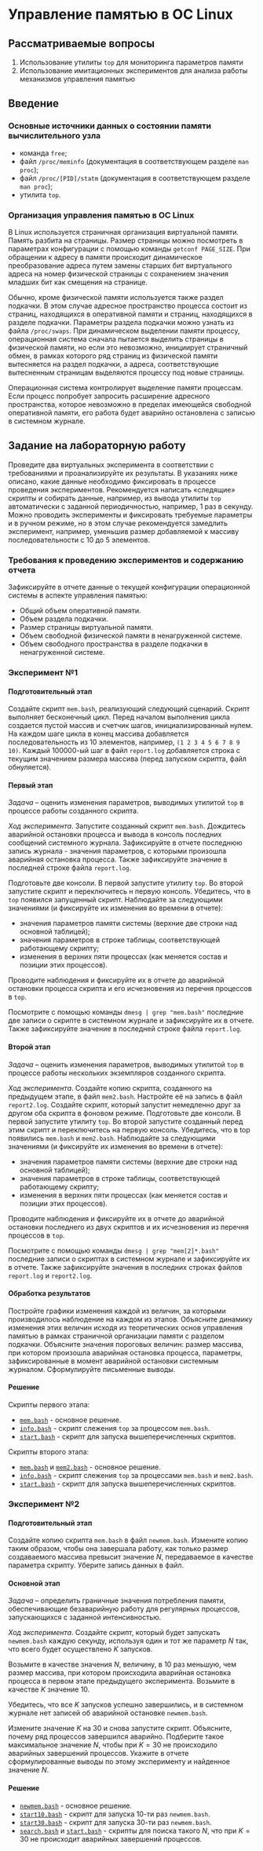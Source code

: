 # Управление памятью в ОС Linux

## Рассматриваемые вопросы

1. Использование утилиты `top` для мониторинга параметров памяти
2. Использование имитационных экспериментов для анализа работы механизмов управления памятью

## Введение

### Основные источники данных о состоянии памяти вычислительного узла

* команда `free`;
* файл `/proc/meminfo` (документация в соответствующем разделе `man proc`);
* файл `/proc/[PID]/statm` (документация в соответствующем разделе `man proc`);
* утилита `top`.

### Организация управления памятью в ОС Linux

В Linux используется страничная организация виртуальной памяти. Память разбита на страницы. Размер страницы можно посмотреть в параметрах конфигурации с помощью команды `getconf PAGE_SIZE`. При обращении к адресу в памяти происходит динамическое преобразование адреса путем замены старших бит виртуального адреса на номер физической страницы с сохранением значения младших бит как смещения на странице.

Обычно, кроме физической памяти используется также раздел подкачки. В этом случае адресное пространство процесса состоит из страниц, находящихся в оперативной памяти и страниц, находящихся в разделе подкачки. Параметры раздела подкачки можно узнать из файла `/proc/swaps`. При динамическом выделении памяти процессу, операционная система сначала пытается выделить страницы в физической памяти, но если это невозможно, инициирует страничный обмен, в рамках которого ряд страниц из физической памяти вытесняется на раздел подкачки, а адреса, соответствующие вытесненным страницам выделяются процессу под новые страницы.

Операционная система контролирует выделение памяти процессам. Если процесс попробует запросить расширение адресного пространства, которое невозможно в пределах имеющейся свободной оперативной памяти, его работа будет аварийно остановлена с записью в системном журнале.

## Задание на лабораторную работу

Проведите два виртуальных эксперимента в соответствии с требованиями и проанализируйте их результаты. В указаниях ниже описано, какие данные необходимо фиксировать в процессе проведения экспериментов. Рекомендуется написать «следящие» скрипты и собирать данные, например, из вывода утилиты `top` автоматически с заданной периодичностью, например, 1 раз в секунду. Можно проводить эксперименты и фиксировать требуемые параметры и в ручном режиме, но в этом случае рекомендуется замедлить эксперимент, например, уменьшив размер добавляемой к массиву последовательности с 10 до 5 элементов.

### Требования к проведению экспериментов и содержанию отчета

Зафиксируйте в отчете данные о текущей конфигурации операционной системы в аспекте управления памятью:

* Общий объем оперативной памяти.
* Объем раздела подкачки.
* Размер страницы виртуальной памяти.
* Объем свободной физической памяти в ненагруженной системе.
* Объем свободного пространства в разделе подкачки в ненагруженной системе.

### Эксперимент №1

#### Подготовительный этап

Создайте скрипт `mem.bash`, реализующий следующий сценарий. Скрипт выполняет бесконечный цикл. Перед началом выполнения цикла создается пустой массив и счетчик шагов, инициализированный нулем. На каждом шаге цикла в конец массива добавляется последовательность из 10 элементов, например, `(1 2 3 4 5 6 7 8 9 10)`. Каждый 100000-ый шаг в файл `report.log` добавляется строка с текущим значением размера массива (перед запуском скрипта, файл обнуляется).

#### Первый этап

*Задача* – оценить изменения параметров, выводимых утилитой `top` в процессе работы созданного скрипта.

*Ход эксперимента*. Запустите созданный скрипт `mem.bash`. Дождитесь аварийной остановки процесса и вывода в консоль последних сообщений системного журнала. Зафиксируйте в отчете последнюю запись журнала - значения параметров, с которыми произошла аварийная остановка процесса. Также зафиксируйте значение в последней строке файла `report.log`.

Подготовьте две консоли. В первой запустите утилиту `top`. Во второй запустите скрипт и переключитесь н первую консоль. Убедитесь, что в `top` появился запущенный скрипт. Наблюдайте за следующими значениями (и фиксируйте их изменения во времени в отчете):

* значения параметров памяти системы (верхние две строки над основной таблицей);
* значения параметров в строке таблицы, соответствующей работающему скрипту;
* изменения в верхних пяти процессах (как меняется состав и позиции этих процессов).

Проводите наблюдения и фиксируйте их в отчете до аварийной остановки процесса скрипта и его исчезновения из перечня процессов в `top`.

Посмотрите с помощью команды `dmesg | grep "mem.bash"` последние две записи о скрипте в системном журнале и зафиксируйте их в отчете. Также зафиксируйте значение в последней строке файла `report.log`.

#### Второй этап

*Задача* – оценить изменения параметров, выводимых утилитой `top` в процессе работы нескольких экземпляров созданного скрипта.

*Ход эксперимента*. Создайте копию скрипта, созданного на предыдущем этапе, в файл `mem2.bash`. Настройте её на запись в файл `report2.log`. Создайте скрипт, который запустит немедленно друг за другом оба скрипта в фоновом режиме. Подготовьте две консоли. В первой запустите утилиту `top`. Во второй запустите созданный перед этим скрипт и переключитесь на первую консоль. Убедитесь, что в top появились `mem.bash` и `mem2.bash`. Наблюдайте за следующими значениями (и фиксируйте их изменения во времени в отчете):

* значения параметров памяти системы (верхние две строки над основной таблицей);
* значения параметров в строке таблицы, соответствующей работающему скрипту;
* изменения в верхних пяти процессах (как меняется состав и позиции этих процессов).

Проводите наблюдения и фиксируйте их в отчете до аварийной остановки последнего из двух скриптов и их исчезновения из перечня процессов в `top`.

Посмотрите с помощью команды `dmesg | grep "mem[2]*.bash"` последние записи о скриптах в системном журнале и зафиксируйте их в отчете. Также зафиксируйте значения в последних строках файлов `report.log` и `report2.log`.

#### Обработка результатов

Постройте графики изменения каждой из величин, за которыми производилось наблюдение на каждом из этапов. Объясните динамику изменения этих величин исходя из теоретических основ управления памятью в рамках страничной организации памяти с разделом подкачки. Объясните значения пороговых величин: размер массива, при котором произошла аварийная остановка процесса, параметры, зафиксированные в момент аварийной остановки системным журналом. Сформулируйте письменные выводы.

#### Решение

Скрипты первого этапа:

* [`mem.bash`](https://github.com/sfbakturin/ct-public/blob/main/os/memory/experiment1/stage1/mem.bash) - основное решение.
* [`info.bash`](https://github.com/sfbakturin/ct-public/blob/main/os/memory/experiment1/stage1/info.bash) - скрипт слежения `top` за процессом `mem.bash`.
* [`start.bash`](https://github.com/sfbakturin/ct-public/blob/main/os/memory/experiment1/stage1/start.bash) - скрипт для запуска вышеперечисленных скриптов.

Скрипты второго этапа:

* [`mem.bash`](https://github.com/sfbakturin/ct-public/blob/main/os/memory/experiment1/stage2/mem.bash) и [`mem2.bash`](https://github.com/sfbakturin/ct-public/blob/main/os/memory/experiment1/stage2/mem2.bash) - основное решение.
* [`info.bash`](https://github.com/sfbakturin/ct-public/blob/main/os/memory/experiment1/stage2/info.bash) - скрипт слежения `top` за процессами `mem.bash` и `mem2.bash`.
* [`start.bash`](https://github.com/sfbakturin/ct-public/blob/main/os/memory/experiment1/stage2/start.bash) - скрипт для запуска вышеперечисленных скриптов.

### Эксперимент №2

#### Подготовительный этап

Создайте копию скрипта `mem.bash` в файл `newmem.bash`. Измените копию таким образом, чтобы она завершала работу, как только размер создаваемого массива превысит значение $N$, передаваемое в качестве параметра скрипту. Уберите запись данных в файл.

#### Основной этап

*Задача* – определить граничные значения потребления памяти, обеспечивающие безаварийную работу для
регулярных процессов, запускающихся с заданной интенсивностью.

*Ход эксперимента*. Создайте скрипт, который будет запускать `newmem.bash` каждую секунду, используя один и тот же параметр $N$ так, что всего будет осуществлено $K$ запусков.

Возьмите в качестве значения $N$, величину, в 10 раз меньшую, чем размер массива, при котором происходила аварийная остановка процесса в первом этапе предыдущего эксперимента. Возьмите в качестве $K$ значение 10.

Убедитесь, что все $K$ запусков успешно завершились, и в системном журнале нет записей об аварийной остановке `newmem.bash`.

Измените значение $K$ на 30 и снова запустите скрипт. Объясните, почему ряд процессов завершился аварийно. Подберите такое максимальное значение $N$, чтобы при $K = 30$ не происходило аварийных завершений процессов. Укажите в отчете сформулированные выводы по этому эксперименту и найденное значение $N$.

#### Решение

* [`newmem.bash`](https://github.com/sfbakturin/ct-public/blob/main/os/memory/experiment2/newmem.bash) - основное решение.
* [`start10.bash`](https://github.com/sfbakturin/ct-public/blob/main/os/memory/experiment2/start10.bash) - скрипт для запуска 10-ти раз `newmem.bash`.
* [`start30.bash`](https://github.com/sfbakturin/ct-public/blob/main/os/memory/experiment2/start30.bash) - скрипт для запуска 30-ти раз `newmem.bash`.
* [`search.bash`](https://github.com/sfbakturin/ct-public/blob/main/os/memory/experiment2/search.bash) и [`start.bash`](https://github.com/sfbakturin/ct-public/blob/main/os/memory/experiment2/start.bash) - скрипты для поиска такого $N$, что при $K = 30$ не происходит аварийных завершений процессов.
